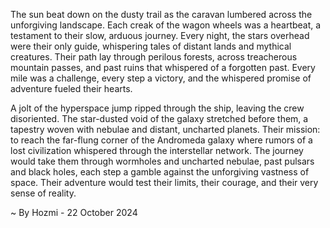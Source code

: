 
The sun beat down on the dusty trail as the caravan lumbered across the unforgiving landscape.  Each creak of the wagon wheels was a heartbeat, a testament to their slow, arduous journey.  Every night, the stars overhead were their only guide, whispering tales of distant lands and mythical creatures.  Their path lay through perilous forests, across treacherous mountain passes, and past ruins that whispered of a forgotten past.  Every mile was a challenge, every step a victory, and the whispered promise of adventure fueled their hearts. 

A jolt of the hyperspace jump ripped through the ship, leaving the crew disoriented.  The star-dusted void of the galaxy stretched before them, a tapestry woven with nebulae and distant, uncharted planets.  Their mission: to reach the far-flung corner of the Andromeda galaxy where rumors of a lost civilization whispered through the interstellar network.  The journey would take them through wormholes and uncharted nebulae, past pulsars and black holes, each step a gamble against the unforgiving vastness of space.  Their adventure would test their limits, their courage, and their very sense of reality. 

~ By Hozmi - 22 October 2024
